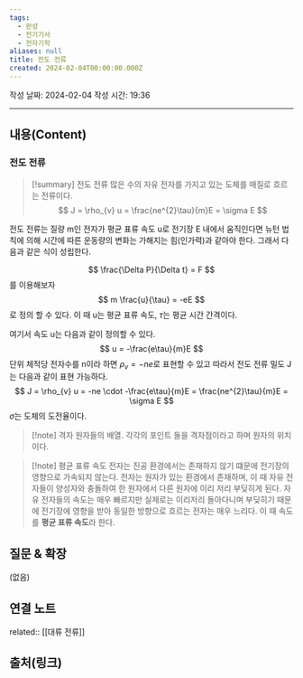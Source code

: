 ```yaml
---
tags:
  - 완성
  - 전기기사
  - 전자기학
aliases: null
title: 전도 전류
created: 2024-02-04T00:00:00.000Z
---
```

작성 날짜: 2024-02-04
작성 시간: 19:36


----
## 내용(Content)
### 전도 전류
>[!summary] 전도 전류
>많은 수의 자유 전자를 가지고 있는 도체를 매질로 흐르는 전류이다.
>$$
> J = \rho_{v} u = \frac{ne^{2}\tau}{m}E = \sigma E
>$$

전도 전류는 질량 m인 전자가 평균 표류 속도 u로 전기장 E 내에서 움직인다면 뉴턴 법칙에 의해 시간에 따른 운동량의 변화는 가해지는 힘(인가력)과 같아야 한다. 그래서 다음과 같은 식이 성립한다.

$$
\frac{\Delta P}{\Delta t} = F
$$
를 이용해보자
$$
m \frac{u}{\tau} = -eE
$$
로 정의 할 수 있다. 이 때 u는 평균 표류 속도, $\tau$는 평균 시간 간격이다.

여기서 속도 u는 다음과 같이 정의할 수 있다.
$$
u = -\frac{e\tau}{m}E
$$
단위 체적당 전자수를 n이라 하면 $\rho_{v} = -ne$로 표현할 수 있고 따라서 전도 전류 밀도 J는 다음과 같이 표현 가능하다.
$$
J = \rho_{v} u = -ne \cdot -\frac{e\tau}{m}E = \frac{ne^{2}\tau}{m}E = \sigma E
$$
$\sigma$는 도체의 도전율이다.

>[!note] 격자
>원자들의 배열. 각각의 포인트 들을 격자점이라고 하며 원자의 위치이다.

>[!note] 평균 표류 속도
>전자는 진공 환경에서는 존재하지 않기 떄문에 전기장의 영향으로 가속되지 않는다. 전자는 원자가 있는 환경에서 존재하며, 이 때 자유 전자들이 양성자와 충돌하여 한 원자에서 다른 원자에 이리 저리 부딪히게 된다. 자유 전자들의 속도는 매우 빠르지만 실제로는 이리저리 돌아다니며 부딪히기 때문에 전기장에 영향을 받아 동일한 방향으로 흐르는 전자는 매우 느리다.
이 때 속도를 **평균 표류 속도**라 한다.
## 질문 & 확장

(없음)

## 연결 노트

related:: [[대류 전류]]


## 출처(링크)










